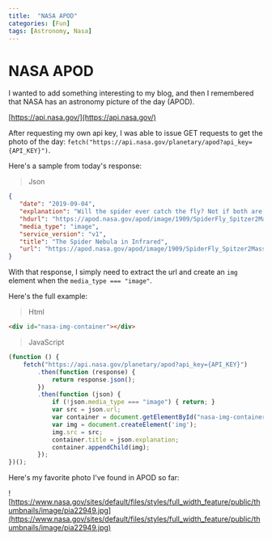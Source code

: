 ```yaml
---
title:  "NASA APOD"
categories: [Fun]
tags: [Astronomy, Nasa]
---
```


# NASA APOD

I wanted to add something interesting to my blog, and then I remembered that NASA has an astronomy picture of the day (APOD).

[https://api.nasa.gov/](https://api.nasa.gov/)

After requesting my own api key, I was able to issue GET requests to get the photo of the day: `fetch("https://api.nasa.gov/planetary/apod?api_key={API_KEY}")`.

Here's a sample from today's response:

> Json

```json
{
   "date": "2019-09-04",
   "explanation": "Will the spider ever catch the fly? Not if both are large emission nebulas toward the constellation of the Charioteer (Auriga).  The spider-shaped gas cloud on the left is actually an emission nebula labelled IC 417, while the smaller fly-shaped cloud on the right is dubbed  NGC 1931 and is both an emission nebula and a reflection nebula.  About 10,000 light-years distant, both nebulas harbor young, open star clusters. For scale, the more compact NGC 1931 (Fly) is about 10 light-years across. The featured picture in scientifically-assigned, infrared colors combines images from the Spitzer Space Telescope and the Two Micron All Sky Survey (2MASS).  Spitzer is celebrating its 16th year orbiting the Sun near the Earth.    APOD in other languages: Arabic, Catalan, Chinese (Beijing), Chinese (Taiwan), Croatian, Czech, Dutch, Farsi, French, French, German, Hebrew, Indonesian, Japanese, Korean, Montenegrin, Polish, Russian, Serbian, Slovenian,  Spanish and Ukrainian",
   "hdurl": "https://apod.nasa.gov/apod/image/1909/SpiderFly_Spitzer2Mass_4165.jpg",
   "media_type": "image",
   "service_version": "v1",
   "title": "The Spider Nebula in Infrared",
   "url": "https://apod.nasa.gov/apod/image/1909/SpiderFly_Spitzer2Mass_960.jpg"
}
```

With that response, I simply need to extract the url and create an `img` element when the `media_type === "image"`.

Here's the full example:

> Html

```html
<div id="nasa-img-container"></div>
```

> JavaScript

```javascript
(function () {
    fetch("https://api.nasa.gov/planetary/apod?api_key={API_KEY}")
        .then(function (response) {
            return response.json();
        })
        .then(function (json) {
            if (!json.media_type === "image") { return; }
            var src = json.url;
            var container = document.getElementById("nasa-img-container");
            var img = document.createElement('img');
            img.src = src;
            container.title = json.explanation;
            container.appendChild(img);
        });
})();
```

Here's my favorite photo I've found in APOD so far:

![https://www.nasa.gov/sites/default/files/styles/full_width_feature/public/thumbnails/image/pia22949.jpg](https://www.nasa.gov/sites/default/files/styles/full_width_feature/public/thumbnails/image/pia22949.jpg)

